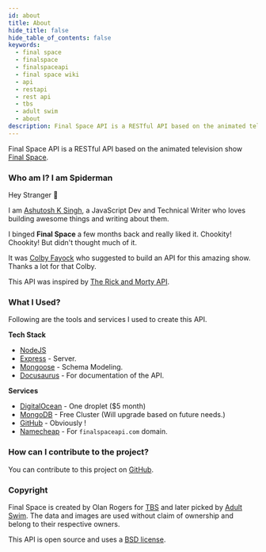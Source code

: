 ```yaml
---
id: about
title: About
hide_title: false
hide_table_of_contents: false
keywords:
  - final space
  - finalspace
  - finalspaceapi
  - final space wiki
  - api
  - restapi
  - rest api
  - tbs
  - adult swim
  - about
description: Final Space API is a RESTful API based on the animated television show Final Space
---
```



Final Space API is a RESTful  API based on the animated television show [Final Space](https://en.wikipedia.org/wiki/Final_Space).


### Who am I? I am Spiderman

Hey Stranger 👋

I am [Ashutosh K Singh](https://twitter.com/noharashutosh), a JavaScript Dev and Technical Writer who loves building awesome things and writing about them. 


I binged **Final Space** a few months back and really liked it. Chookity! Chookity! But didn't thought much of it. 

It was [Colby Fayock](https://www.colbyfayock.com/) who suggested to build an API for this amazing show. Thanks a lot for that Colby.

This API was inspired by [The Rick and Morty API](https://rickandmortyapi.com).

### What I Used?
Following are the tools and services I used to create this API.

**Tech Stack**
- [NodeJS](https://nodejs.org/en/)
- [Express](https://expressjs.com/) - Server.
- [Mongoose](https://mongoosejs.com/) - Schema Modeling.
- [Docusaurus](https://v2.docusaurus.io/) -  For documentation of the API.
  

**Services**
- [DigitalOcean](https://m.do.co/c/209c5b75f34f) - One droplet ($5 month)
- [MongoDB](https://www.mongodb.com/) - Free Cluster (Will upgrade based on future needs.)
- [GitHub](https://github.com/lelouchB/final-space-api) - Obviously !
- [Namecheap](https://www.namecheap.com/) - For `finalspaceapi.com` domain.



### How can I contribute to the project?
You can contribute to this project on [GitHub](https://github.com/lelouchb/final-space-api).

### Copyright
Final Space is created by Olan Rogers for [TBS](https://www.tbs.com/) and later picked by [Adult Swim](https://www.adultswim.com). The data and images are used without claim of ownership and belong to their respective owners.

This API is open source and uses a [BSD license](https://github.com/lelouchB/final-space-api/blob/main/LICENSE).


